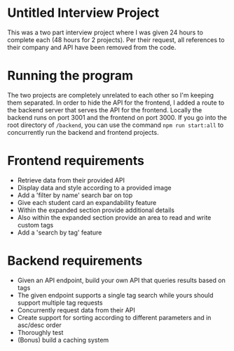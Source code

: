# Untitled Interview Project

This was a two part interview project where I was given 24 hours to complete each (48 hours for 2 projects).
Per their request, all references to their company and API have been removed from the code.

# Running the program

The two projects are completely unrelated to each other so I'm keeping them separated. In order to
hide the API for the frontend, I added a route to the backend server that serves the API for the
frontend. Locally the backend runs on port 3001 and the frontend on port 3000. If you go into the
root directory of `/backend`, you can use the command `npm run start:all` to concurrently run the
backend and frontend projects.

# Frontend requirements

- Retrieve data from their provided API
- Display data and style according to a provided image
- Add a 'filter by name' search bar on top
- Give each student card an expandability feature
- Within the expanded section provide additional details
- Also within the expanded section provide an area to read and write custom tags
- Add a 'search by tag' feature

# Backend requirements

- Given an API endpoint, build your own API that queries results based on tags
- The given endpoint supports a single tag search while yours should support multiple tag requests
- Concurrently request data from their API
- Create support for sorting according to different parameters and in asc/desc order
- Thoroughly test
- (Bonus) build a caching system
